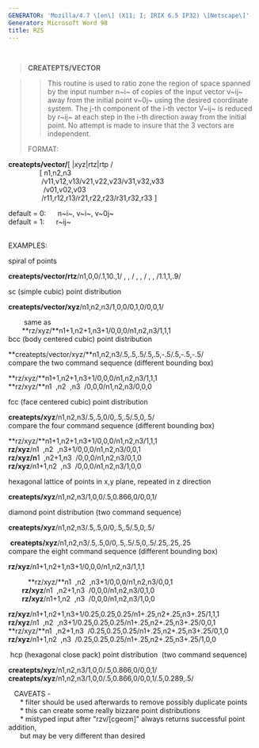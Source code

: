 ```yaml
---
GENERATOR: 'Mozilla/4.7 \[en\] (X11; I; IRIX 6.5 IP32) \[Netscape\]'
Generator: Microsoft Word 98
title: RZS
---
```


 

> **CREATEPTS/VECTOR**

> > This routine is used to ratio zone the region of space spanned by
> > the input number n~i~ of copies of the input vector v~ij~ away from
> > the initial point v~0j~ using the desired coordinate system. The
> > j-th component of the i-th vector V~ij~ is reduced by r~ij~ at each
> > step in the i-th direction away from the initial point. No attempt
> > is made to insure that the 3 vectors are independent.
>
> FORMAT:

**createpts/vector/**\[ |xyz|rtz|rtp /\
                \[ n1,n2,n3\
                 /v11,v12,v13/v21,v22,v23/v31,v32,v33\
                  /v01,v02,v03\
                 /r11,r12,r13/r21,r22,r23/r31,r32,r33 \]

default = 0:      n~i~, v~i~, v~0j~\
default = 1:      r~ij~\
 

EXAMPLES:

spiral of points

**createpts/vector/rtz**/n1,0,0/.1,10.,1/ , , / , , / , , /1.1,1,.9/

sc (simple cubic) point distribution

**createpts/vector/xyz**/n1,n2,n3/1,0,0/0,1,0/0,0,1/

        same as\
       **rz/xyz/**n1+1,n2+1,n3+1/0,0,0/n1,n2,n3/1,1,1\
bcc (body centered cubic) point distribution

**createpts/vector/xyz/**n1,n2,n3/.5,.5,.5/.5,.5,-.5/.5,-.5,-.5/\
compare the two command sequence (different bounding box)

**rz/xyz/**n1+1,n2+1,n3+1/0,0,0/n1,n2,n3/1,1,1\
**rz/xyz/**n1  ,n2  ,n3  /0,0,0/n1,n2,n3/0,0,0

fcc (face centered cubic) point distribution

**createpts/xyz**/n1,n2,n3/.5,.5,0/0,.5,.5/.5,0,.5/\
compare the four command sequence (different bounding box)

**rz/xyz/**n1+1,n2+1,n3+1/0,0,0/n1,n2,n3/1,1,1\
**rz/xyz**/n1  ,n2  ,n3+1/0,0,0/n1,n2,n3/0,0,1\
**rz/xyz/n**1  ,n2+1,n3  /0,0,0/n1,n2,n3/0,1,0\
**rz/xyz**/n1+1,n2  ,n3  /0,0,0/n1,n2,n3/1,0,0

hexagonal lattice of points in x,y plane, repeated in z direction

**createpts/xyz**/n1,n2,n3/1,0,0/.5,0.866,0/0,0,1/

diamond point distribution (two command sequence)

**createpts/xyz**/n1,n2,n3/.5,.5,0/0,.5,.5/.5,0,.5/

 **createpts/xyz**/n1,n2,n3/.5,.5,0/0,.5,.5/.5,0,.5/.25,.25,.25\
compare the eight command sequence (different bounding box)

**rz/xyz**/n1+1,n2+1,n3+1/0,0,0/n1,n2,n3/1,1,1

          **rz/xyz/**n1  ,n2  ,n3+1/0,0,0/n1,n2,n3/0,0,1\
       **rz/xyz**/n1  ,n2+1,n3  /0,0,0/n1,n2,n3/0,1,0\
       **rz/xyz**/n1+1,n2  ,n3  /0,0,0/n1,n2,n3/1,0,0

**rz/xyz**/n1+1,n2+1,n3+1/0.25,0.25,0.25/n1+.25,n2+.25,n3+.25/1,1,1\
**rz/xyz**/n1  ,n2  ,n3+1/0.25,0.25,0.25/n1+.25,n2+.25,n3+.25/0,0,1\
**rz/xyz/**n1  ,n2+1,n3  /0.25,0.25,0.25/n1+.25,n2+.25,n3+.25/0,1,0\
**rz/xyz**/n1+1,n2  ,n3  /0.25,0.25,0.25/n1+.25,n2+.25,n3+.25/1,0,0

 hcp (hexagonal close pack) point distribution  (two command sequence)

**createpts/xyz**/n1,n2,n3/1,0,0/.5,0.866,0/0,0,1/\
**createpts/xyz**/n1,n2,n3/1,0,0/.5,0.866,0/0,0,1/.5,0.289,.5/

   CAVEATS -\
      \* filter should be used afterwards to remove possibly duplicate
points\
      \* this can create some really bizzare point distributions\
      \* mistyped input after "rzv/\[cgeom\]" always returns successful
point addition,\
      but may be very different than desired
